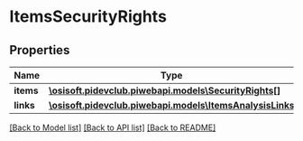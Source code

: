 # ItemsSecurityRights

## Properties
Name | Type | Description | Notes
------------ | ------------- | ------------- | -------------
**items** | [**\osisoft.pidevclub.piwebapi.models\SecurityRights[]**](SecurityRights.md) |  | [optional] 
**links** | [**\osisoft.pidevclub.piwebapi.models\ItemsAnalysisLinks**](ItemsAnalysisLinks.md) |  | [optional] 

[[Back to Model list]](../README.md#documentation-for-models) [[Back to API list]](../README.md#documentation-for-api-endpoints) [[Back to README]](../README.md)


